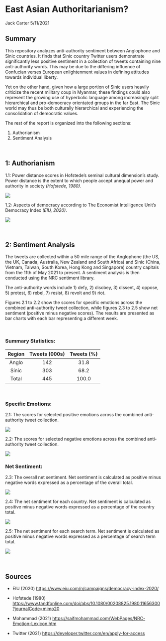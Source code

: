 East Asian Authoritarianism?
================
Jack Carter
5/11/2021

## **Summary**

This repository analyzes anti-authority sentiment between Anglophone and
Sinic countries. It finds that Sinic country Twitter users demonstrate
significantly less positive sentiment in a collection of tweets
containing nine anti-authority words. This may be due to the differing
influence of Confucian verses European enlightenment values in defining
attitudes towards individual liberty.

Yet on the other hand, given how a large portion of Sinic users heavily
criticize the recent military coup in Myanmar, these findings could also
represent the growing use of hyperbolic language among increasingly
split hierarchical and pro-democracy orientated groups in the far East.
The Sinic world may thus be both culturally hierarchical and
experiencing the consolidation of democratic values.

The rest of the report is organized into the following sections:

1)  Authorianism
2)  Sentiment Analysis

 

## **1: Authorianism**

1.1: Power distance scores in Hofstede’s seminal cultural dimension’s
study. Power distance is the extent to which people accept unequal power
and authority in society *(Hofstede, 1980)*.

![](East-Asian-Authoritarianism_files/figure-gfm/unnamed-chunk-1-1.png)<!-- -->

1.2: Aspects of democracy according to The Economist Intelligence Unit’s
Democracy Index *(EIU, 2020)*.

![](East-Asian-Authoritarianism_files/figure-gfm/unnamed-chunk-2-1.png)<!-- -->

 

## **2: Sentiment Analysis**

The tweets are collected within a 50 mile range of the Anglophone (the
US, the UK, Canada, Australia, New Zealand and South Africa) and Sinic
(China, Vietnam, Taiwan, South Korea, Hong Kong and Singapore) country
capitals from the 11th of May 2021 to present. A sentiment analysis is
then conducted using the NRC sentiment library.

The anti-authority words include 1) defy, 2) disobey, 3) dissent, 4)
oppose, 5) protest, 6) rebel, 7) resist, 8) revolt and 9) riot.

Figures 2.1 to 2.2 show the scores for specific emotions across the
combined anti-authority tweet collection, while figures 2.3 to 2.5 show
net sentiment (positive minus negative scores). The results are
presented as bar charts with each bar representing a different week.

<br>

### Summary Statistics:

| Region | Tweets (000s) | Tweets (%) |
| :----: | :-----------: | :--------: |
| Anglo  |      142      |    31.8    |
| Sinic  |      303      |    68.2    |
| Total  |      445      |   100.0    |

 

### Specific Emotions:

2.1: The scores for selected positive emotions across the combined
anti-authority tweet collection.

![](East-Asian-Authoritarianism_files/figure-gfm/unnamed-chunk-4-1.png)<!-- -->

2.2: The scores for selected negative emotions across the combined
anti-authority tweet collection.

![](East-Asian-Authoritarianism_files/figure-gfm/unnamed-chunk-5-1.png)<!-- -->

### Net Sentiment:

2.3: The overall net sentiment. Net sentiment is calculated as positive
minus negative words expressed as a percentage of the overall total.

![](East-Asian-Authoritarianism_files/figure-gfm/unnamed-chunk-6-1.png)<!-- -->

2.4: The net sentiment for each country. Net sentiment is calculated as
positive minus negative words expressed as a percentage of the country
total.

![](East-Asian-Authoritarianism_files/figure-gfm/unnamed-chunk-7-1.png)<!-- -->

2.5: The net sentiment for each search term. Net sentiment is calculated
as positive minus negative words expressed as a percentage of search
term total.

![](East-Asian-Authoritarianism_files/figure-gfm/unnamed-chunk-8-1.png)<!-- -->

 

## **Sources**

  - EIU (2020) <https://www.eiu.com/n/campaigns/democracy-index-2020/>

  - Hofstede (1980)
    <https://www.tandfonline.com/doi/abs/10.1080/00208825.1980.11656300?journalCode=mimo20>

  - Mohammad (2021)
    <https://saifmohammad.com/WebPages/NRC-Emotion-Lexicon.htm>

  - Twitter (2021) <https://developer.twitter.com/en/apply-for-access>
